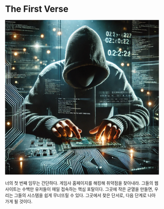 # The First Verse
![img1](../img/DAF3EE~1.PNG)

너의 첫 번째 임무는 간단하다. 게임사 홈페이지를 해킹해 취약점을 찾아내라. 그들의 웹사이트는 수백만 유저들이 매일 접속하는 핵심 포탈이다. 그곳에 작은 균열을 만들면, 우리는 그들의 시스템을 쉽게 무너뜨릴 수 있다. 그곳에서 찾은 단서로, 다음 단계로 나아가게 될 것이다.